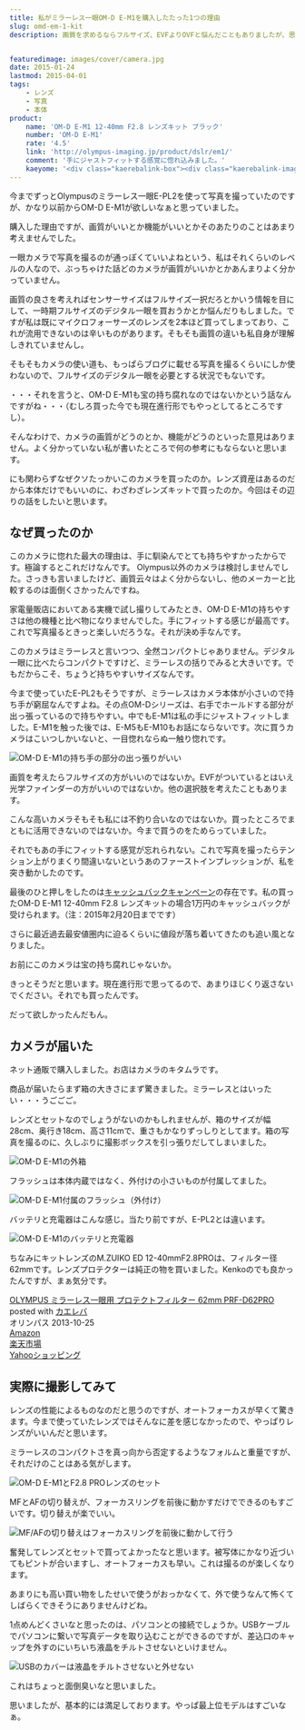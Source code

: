 ```yaml
---
title: 私がミラーレス一眼OM-D E-M1を購入したたった1つの理由
slug: omd-em-1-kit
description: 画質を求めるならフルサイズ、EVFよりOVFと悩んだこともありましたが、思い切って買いました。もはやミラーレスなのか分からないサイズと重量ですが、フラグシップモデルの性能は伊達ではありませんでした。購入の決め手、それは一目惚れです。


featuredimage: images/cover/camera.jpg
date: 2015-01-24
lastmod: 2015-04-01
tags: 
    - レンズ
    - 写真
    - 本体
product:
    name: 'OM-D E-M1 12-40mm F2.8 レンズキット ブラック'
    number: 'OM-D E-M1'
    rate: '4.5'
    link: 'http://olympus-imaging.jp/product/dslr/em1/'
    comment: '手にジャストフィットする感覚に惚れ込みました。'
    kaeyome: '<div class="kaerebalink-box"><div class="kaerebalink-image"><a href="http://www.amazon.co.jp/exec/obidos/ASIN/B00EY6AV3W/illusionspace-22/ref=nosim/" rel="nofollow" target="_blank"><img src="https://ecx.images-amazon.com/images/I/41QkiMoYtqL._SL160_.jpg" style="border: none;" /></a></div><div class="kaerebalink-info"><div class="kaerebalink-name"><a href="http://www.amazon.co.jp/exec/obidos/ASIN/B00EY6AV3W/illusionspace-22/ref=nosim/" rel="nofollow" target="_blank">OLYMPUS ミラーレス一眼 OM-D E-M1 12-40mm F2.8 レンズキット ブラック 防塵 防滴 OM-D E-M1 12-40mmF2.8LKIT</a><div class="kaerebalink-powered-date">posted with <a href="http://kaereba.com" rel="nofollow" target="_blank">カエレバ</a></div></div><div class="kaerebalink-detail"> オリンパス 2013-10-19    </div><div class="kaerebalink-link1"><div class="shoplinkamazon"><a href="http://www.amazon.co.jp/gp/search?keywords=OM-D%20E-M1%2012-40mm%20F2.8%20%83%8C%83%93%83Y%83L%83b%83g&__mk_ja_JP=%83J%83%5E%83J%83i&tag=illusionspace-22" rel="nofollow" target="_blank" title="アマゾン" >Amazon</a></div><div class="shoplinkrakuten"><a href="http://hb.afl.rakuten.co.jp/hgc/0e95387f.f2aef20d.0e953880.25e412bd/?pc=http%3A%2F%2Fsearch.rakuten.co.jp%2Fsearch%2Fmall%2FOM-D%2520E-M1%252012-40mm%2520F2.8%2520%25E3%2583%25AC%25E3%2583%25B3%25E3%2582%25BA%25E3%2582%25AD%25E3%2583%2583%25E3%2583%2588%2F-%2Ff.1-p.1-s.1-sf.0-st.A-v.2%3Fx%3D0%26scid%3Daf_ich_link_urltxt%26m%3Dhttp%3A%2F%2Fm.rakuten.co.jp%2F" rel="nofollow" target="_blank" title="楽天市場" >楽天市場</a></div></div></div><div class="booklink-footer" style="clear: left"></div></div>'
---
```


今までずっとOlympusのミラーレス一眼E-PL2を使って写真を撮っていたのですが、かなり以前からOM-D E-M1が欲しいなぁと思っていました。

購入した理由ですが、画質がいいとか機能がいいとかそのあたりのことはあまり考えませんでした。

一眼カメラで写真を撮るのが通っぽくていいよねという、私はそれくらいのレベルの人なので、ぶっちゃけた話どのカメラが画質がいいかとかあんまりよく分かっていません。

画質の良さを考えればセンサーサイズはフルサイズ一択だろとかいう情報を目にして、一時期フルサイズのデジタル一眼を買おうかとか悩んだりもしました。ですが私は既にマイクロフォーサーズのレンズを2本ほど買ってしまっており、これが流用できないのは辛いものがあります。そもそも画質の違いも私自身が理解しきれていませんし。

そもそもカメラの使い道も、もっぱらブログに載せる写真を撮るくらいにしか使わないので、フルサイズのデジタル一眼を必要とする状況でもないです。

・・・それを言うと、OM-D E-M1も宝の持ち腐れなのではないかという話なんですがね・・・（むしろ買った今でも現在進行形でもやっとしてるところですし）。

そんなわけで、カメラの画質がどうのとか、機能がどうのといった意見はありません。よく分かっていない私が書いたところで何の参考にもならないと思います。

にも関わらずなぜクソたっかいこのカメラを買ったのか。レンズ資産はあるのだから本体だけでもいいのに、わざわざレンズキットで買ったのか。今回はその辺りの話をしたいと思います。


## なぜ買ったのか


このカメラに惚れた最大の理由は、手に馴染んでとても持ちやすかったからです。極論するとこれだけなんです。
Olympus以外のカメラは検討しませんでした。さっきも言いましたけど、画質云々はよく分からないし、他のメーカーと比較するのは面倒くさかったんですね。

家電量販店においてある実機で試し撮りしてみたとき、OM-D E-M1の持ちやすさは他の機種と比べ物になりませんでした。手にフィットする感じが最高です。これで写真撮るときっと楽しいだろうな。それが決め手なんです。

このカメラはミラーレスと言いつつ、全然コンパクトじゃありません。デジタル一眼に比べたらコンパクトですけど、ミラーレスの括りでみると大きいです。でもだからこそ、ちょうど持ちやすいサイズなんです。

今まで使っていたE-PL2もそうですが、ミラーレスはカメラ本体が小さいので持ち手が窮屈なんですよね。その点OM-Dシリーズは、右手でホールドする部分が出っ張っているので持ちやすい。中でもE-M1は私の手にジャストフィットしました。E-M1を触った後では、E-M5もE-M10もお話にならないです。次に買うカメラはこいつしかいないと、一目惚れならぬ一触り惚れです。

![OM-D E-M1の持ち手の部分の出っ張りがいい](057892f147a956d255e6a9eb31f4edfe.jpg)

画質を考えたらフルサイズの方がいいのではないか。EVFがついているとはいえ光学ファインダーの方がいいのではないか。他の選択肢を考えたこともあります。

こんな高いカメラそもそも私には不釣り合いなのではないか。買ったところでまともに活用できないのではないか。今まで買うのをためらっていました。

それでもあの手にフィットする感覚が忘れられない。これで写真を撮ったらテンション上がりまくり間違いないというあのファーストインプレッションが、私を突き動かしたのです。

最後のひと押しをしたのは<a href="http://olympus-imaging.jp/event_campaign/campaign/c141121b/index.html" rel="nofollow">キャッシュバックキャンペーン</a>の存在です。私の買ったOM-D E-M1 12-40mm F2.8 レンズキットの場合1万円のキャッシュバックが受けられます。（注：2015年2月20日までです）

さらに最近過去最安値圏内に迫るくらいに値段が落ち着いてきたのも追い風となりました。

お前にこのカメラは宝の持ち腐れじゃないか。

きっとそうだと思います。現在進行形で思ってるので、あまりほじくり返さないでください。それでも買ったんです。

だって欲しかったんだもん。


## カメラが届いた


ネット通販で購入しました。お店はカメラのキタムラです。

商品が届いたらまず箱の大きさにまず驚きました。ミラーレスとはいったい・・・うごごご。

レンズとセットなのでしょうがないのかもしれませんが、箱のサイズが幅28cm、奥行き18cm、高さ11cmで、重さもかなりずっしりとしてます。箱の写真を撮るのに、久しぶりに撮影ボックスを引っ張りだしてしまいました。

![OM-D E-M1の外箱](88e295ed1796b03390f6d7f56da02864.jpg)

フラッシュは本体内蔵ではなく、外付けの小さいものが付属してました。

![OM-D E-M1付属のフラッシュ（外付け）](f50d04b77e1ff5b23332c389ef1339bf.jpg)

バッテリと充電器はこんな感じ。当たり前ですが、E-PL2とは違います。

![OM-D E-M1のバッテリと充電器](d939ad77165b4dc89f0ea3711bf835de.jpg)

ちなみにキットレンズのM.ZUIKO ED 12-40mmF2.8PROは、フィルター径62mmです。レンズプロテクターは純正の物を買いました。Kenkoのでも良かったんですが、まぁ気分です。

<div class="kaerebalink-box">
<div class="kaerebalink-image"><a href="http://www.amazon.co.jp/exec/obidos/ASIN/B00F2BBDWQ/illusionspace-22/ref=nosim/" rel="nofollow" target="_blank"><img alt=""  src="https://ecx.images-amazon.com/images/I/316AuQ0A5OL._SL160_.jpg" style="border: none;" /></a></div>
<div class="kaerebalink-info">
<div class="kaerebalink-name"><a href="http://www.amazon.co.jp/exec/obidos/ASIN/B00F2BBDWQ/illusionspace-22/ref=nosim/" rel="nofollow" target="_blank">OLYMPUS ミラーレス一眼用 プロテクトフィルター 62mm PRF-D62PRO</a>

<div class="kaerebalink-powered-date">posted with <a href="http://kaereba.com" rel="nofollow" target="_blank">カエレバ</a></div>
</div>
<div class="kaerebalink-detail"> オリンパス 2013-10-25    </div>
<div class="kaerebalink-link1">
<div class="shoplinkamazon"><a href="http://www.amazon.co.jp/gp/search?keywords=PRF-D62PRO&#038;__mk_ja_JP=%83J%83%5E%83J%83i&#038;tag=illusionspace-22" rel="nofollow" target="_blank" title="アマゾン" >Amazon</a></div>
<div class="shoplinkrakuten"><a href="http://hb.afl.rakuten.co.jp/hgc/0e95387f.f2aef20d.0e953880.25e412bd/?pc=http%3A%2F%2Fsearch.rakuten.co.jp%2Fsearch%2Fmall%2FPRF-D62PRO%2F-%2Ff.1-p.1-s.1-sf.0-st.A-v.2%3Fx%3D0%26scid%3Daf_ich_link_urltxt%26m%3Dhttp%3A%2F%2Fm.rakuten.co.jp%2F" rel="nofollow" target="_blank" title="楽天市場" >楽天市場</a></div>
<div class="shoplinkyahoo"><a href="https://atq.ck.valuecommerce.com/servlet/atq/referral?vcptn=shpg%2Fp%2FbJklbh6QH6IgN9lcoN5ofw--&#038;sid=2219441&#038;pid=877935733&#038;vc_url=http%3A%2F%2Fshopping.search.yahoo.co.jp%2Fsearch%3FuIv%3Don%26ei%3DUTF-8%26tab_ex%3Dcommerce%26slider%3D0%26va%3DPRF-D62PRO" rel="nofollow"  target="_blank" title="Yahooショッピング" >Yahooショッピング<img alt=""  src="https://atq.ad.valuecommerce.com/servlet/atq/gifbanner?sid=2219441&#038;pid=877935733" height="1" width="1"></a></div>
</div>
</div>
<div class="booklink-footer" style="clear: left"></div>
</div>

## 実際に撮影してみて


レンズの性能によるものなのだと思うのですが、オートフォーカスが早くて驚きます。今まで使っていたレンズではそんなに差を感じなかったので、やっぱりレンズがいいんだと思います。

ミラーレスのコンパクトさを真っ向から否定するようなフォルムと重量ですが、それだけのことはある気がします。

![OM-D E-M1とF2.8 PROレンズのセット](4f6001b4e03aee496afefd5b684584fd.jpg)

MFとAFの切り替えが、フォーカスリングを前後に動かすだけでできるのもすごいです。切り替えが楽でいい。

![MF/AFの切り替えはフォーカスリングを前後に動かして行う](ec681ed84cc2c1d7f4bece94aff5f4ed.jpg)

奮発してレンズとセットで買ってよかったなと思います。被写体にかなり近づいてもピントが合いますし、オートフォーカスも早い。これは撮るのが楽しくなります。

あまりにも高い買い物をしたせいで使うがおっかなくて、外で使うなんて怖くてしばらくできそうにありませんけどね。

1点めんどくさいなと思ったのは、パソコンとの接続でしょうか。USBケーブルでパソコンに繋いで写真データを取り込むことができるのですが、差込口のキャップを外すのにいちいち液晶をチルトさせないといけません。

![USBのカバーは液晶をチルトさせないと外せない](b3538eb78fe9c812f85760c2f78381d7.jpg)

これはちょっと面倒臭いなと思いました。

思いましたが、基本的には満足しております。やっぱ最上位モデルはすごいなぁ。


  